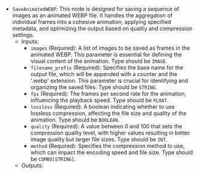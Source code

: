 - `SaveAnimatedWEBP`: This node is designed for saving a sequence of images as an animated WEBP file. It handles the aggregation of individual frames into a cohesive animation, applying specified metadata, and optimizing the output based on quality and compression settings.
    - Inputs:
        - `images` (Required): A list of images to be saved as frames in the animated WEBP. This parameter is essential for defining the visual content of the animation. Type should be `IMAGE`.
        - `filename_prefix` (Required): Specifies the base name for the output file, which will be appended with a counter and the '.webp' extension. This parameter is crucial for identifying and organizing the saved files. Type should be `STRING`.
        - `fps` (Required): The frames per second rate for the animation, influencing the playback speed. Type should be `FLOAT`.
        - `lossless` (Required): A boolean indicating whether to use lossless compression, affecting the file size and quality of the animation. Type should be `BOOLEAN`.
        - `quality` (Required): A value between 0 and 100 that sets the compression quality level, with higher values resulting in better image quality but larger file sizes. Type should be `INT`.
        - `method` (Required): Specifies the compression method to use, which can impact the encoding speed and file size. Type should be `COMBO[STRING]`.
    - Outputs:

